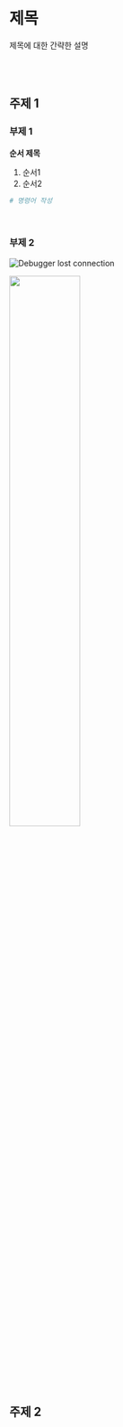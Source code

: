 # 제목

제목에 대한 간략한 설명

</br>
</br>

## 주제 1

### 부제 1

**순서 제목**

1. 순서1
2. 순서2

```bash
# 명령어 작성
```

</br>

### 부제 2

<!-- 일반 이미지 -->

![Debugger lost connection](../Resource/Image/Command/imgLostConnectionDebugger.png)

<!-- 사이즈 조정 가능 이미지 -->

<img src="../Resource/Image/OS/imgSSHKnown_hosts1.png" width="50%">

</br>
</br>


## 주제 2